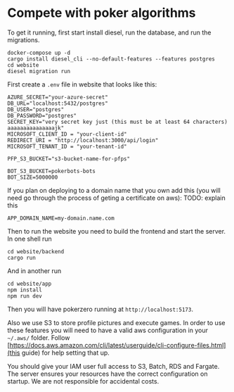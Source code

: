 # Compete with poker algorithms

To get it running, first start install diesel, run the database, and run the migrations.

```
docker-compose up -d
cargo install diesel_cli --no-default-features --features postgres
cd website
diesel migration run
```

First create a `.env` file in website that looks like this:

```
AZURE_SECRET="your-azure-secret"
DB_URL="localhost:5432/postgres"
DB_USER="postgres"
DB_PASSWORD="postgres"
SECRET_KEY="very secret key just (this must be at least 64 characters) aaaaaaaaaaaaaaajk"
MICROSOFT_CLIENT_ID = "your-client-id"
REDIRECT_URI = "http://localhost:3000/api/login"
MICROSOFT_TENANT_ID = "your-tenant-id"

PFP_S3_BUCKET="s3-bucket-name-for-pfps"

BOT_S3_BUCKET=pokerbots-bots
BOT_SIZE=5000000
```

If you plan on deploying to a domain name that you own add this (you will need go through the process
of geting a certificate on aws):
TODO: explain this

```
APP_DOMAIN_NAME=my-domain.name.com
```

Then to run the website you need to build the frontend and start the server. In one shell run

```
cd website/backend
cargo run
```

And in another run

```
cd website/app
npm install
npm run dev
```

Then you will have pokerzero running at `http://localhost:5173`.

Also we use S3 to store profile pictures and execute games. In order to use these
features you will need to have a valid aws configuration in your `~/.aws/` folder.
Follow [https://docs.aws.amazon.com/cli/latest/userguide/cli-configure-files.html](this guide)
for help setting that up.

You should give your IAM user full access to S3, Batch, RDS and Fargate. The server
ensures your resources have the correct configuration on startup. We are not
responsible for accidental costs.
